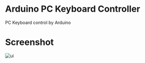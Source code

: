 # Arduino PC Keyboard Controller
PC Keyboard control by Arduino


# Screenshot

![ui]('Screenshots/mainui.png')